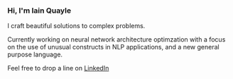 ### Hi, I'm Iain Quayle

I craft beautiful solutions to complex problems.

Currently working on neural network architecture optimzation with a focus on the use of unusual constructs in NLP applications, and a new general purpose language.

Feel free to drop a line on [LinkedIn](www.linkedin.com/in/iain-quayle-70017b277)

<!--
- 🔭 I’m currently working on ...
- 🌱 I’m currently learning ...
- 👯 I’m looking to collaborate on ...
- 🤔 I’m looking for help with ...
- 💬 Ask me about ...
- 📫 How to reach me: ...
- 😄 Pronouns: ...
- ⚡ Fun fact: ...
-->
